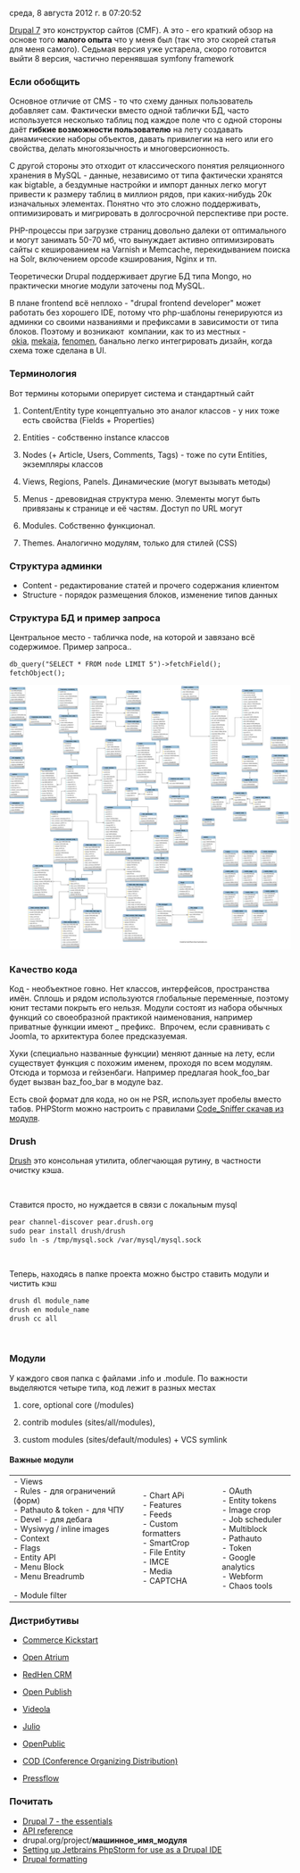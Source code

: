 среда, 8 августа 2012 г. в 07:20:52

[Drupal 7](http://drupal.org/) это конструктор сайтов (CMF). А это - его краткий обзор на основе того **малого опыта** что у меня был (так что это скорей статья для меня самого). Седьмая версия уже устарела, скоро готовится выйти 8 версия, частично перенявшая symfony framework

### Если обобщить

Основное отличие от CMS - то что схему данных пользователь добавляет сам. Фактически вместо одной таблички БД, часто используется несколько таблиц под каждое поле что с одной стороны даёт **гибкие возможности пользователю** на лету создавать динамические наборы объектов, давать привилегии на него или его свойства, делать многоязычность и многоверсионность.

С другой стороны это отходит от классического понятия реляционного хранения в MySQL - данные, независимо от типа фактически хранятся как bigtable, а бездумные настройки и импорт данных легко могут привести к размеру таблиц в миллион рядов, при каких-нибудь 20к изначальных элементах. Понятно что это сложно поддерживать, оптимизировать и мигрировать в долгосрочной перспективе при росте.

PHP-процессы при загрузке страниц довольно далеки от оптимального и могут занимать 50-70 мб, что вынуждает активно оптимизировать сайты с кешированием на Varnish и Memcache, перекидыванием поиска на Solr, включением opcode кэширования, Nginx и тп.

Теоретически Drupal поддерживает другие БД типа Mongo, но практически многие модули заточены под MySQL.

В плане frontend всё неплохо - "drupal frontend developer" может работать без хорошего IDE, потому что php-шаблоны генерируются из админки со своими названиями и префиксами в зависимости от типа блоков. Поэтому и возникают  компании, как то из местных - [okia](http://www.okia.ee/), [mekaia](http://mekaia.ee/), [fenomen](http://www.fenomen.ee/), банально легко интегрировать дизайн, когда схема тоже сделана в UI.

### Терминология

Вот термины которыми оперирует система и стандартный сайт

1. Content/Entity type концептуально это аналог классов - у них тоже есть свойства (Fields + Properties)  
    
2. Entities - собственно instance классов  
    
3. Nodes (+ Article, Users, Comments, Tags) - тоже по сути Entities, экземпляры классов  
    
4. Views, Regions, Panels. Динамические (могут вызывать методы)
5. Menus - древовидная структура меню. Элементы могут быть привязаны к странице и её частям. Доступ по URL могут
6. Modules. Собственно функционал.
7. Themes. Аналогично модулям, только для стилей (CSS)

### Структура админки

- Content - редактирование статей и прочего содержания клиентом
- Structure - порядок размещения блоков, изменение типов данных

### Структура БД и пример запроса

Центральное место - табличка node, на которой и завязано всё содержимое. Пример запроса..

```
db_query("SELECT * FROM node LIMIT 5")->fetchField();
fetchObject(); 
```

![](img/Pasted%20image%2020241019193416.png)


### Качество кода

Код - необъектное говно. Нет классов, интерфейсов, пространства имён. Сплошь и рядом используются глобальные переменные, поэтому юнит тестами покрыть его нельзя. Модули состоят из набора обычных функций со своеобразной практикой наименования, например приватные функции имеют _ префикс.  Впрочем, если сравнивать с Joomla, то архитектура более предсказуемая.

Хуки (специально названные функции) меняют данные на лету, если существует функция c похожим именем, проходя по всем модулям. Отсюда и тормоза и гейзенбаги. Например предлагая hook_foo_bar будет вызван baz_foo_bar в модуле baz.   

Есть свой формат для кода, но он не PSR, использует пробелы вместо табов. PHPStorm можно настроить с правилами [Code_Sniffer скачав из модуля](http://drupal.org/project/eclipse_code_validator).

### Drush

[Drush](http://drush.ws/) это консольная утилита, облегчающая рутину, в частности очистку кэша. 

   

Ставится просто, но нуждается в связи с локальным mysql

```
pear channel-discover pear.drush.org 
sudo pear install drush/drush 
sudo ln -s /tmp/mysql.sock /var/mysql/mysql.sock
```

   

Теперь, находясь в папке проекта можно быстро ставить модули и чистить кэш

```
drush dl module_name 
drush en module_name 
drush cc all
```

   

### Модули

У каждого своя папка с файлами .info и .module. По важности выделяются четыре типа, код лежит в разных местах

1. core, optional core (/modules)  
    
2. contrib modules (sites/all/modules),  
    
3. custom modules (sites/default/modules) + VCS symlink 

#### Важные модули

  

|   |   |   |
|---|---|---|
|- Views<br>- Rules - для ограничений (форм)<br>- Pathauto & token - для ЧПУ<br>- Devel - для дебага<br>- Wysiwyg / inline images<br>- Context<br>- Flags<br>- Entity API<br>- Menu Block<br>- Menu Breadrumb   <br>    <br>- Module filter|- Chart APi<br>- Features<br>- Feeds<br>- Custom formatters<br>- SmartCrop<br>- File Entity<br>- IMCE<br>- Media <br>- CAPTCHA|- OAuth<br>- Entity tokens<br>- Image crop<br>- Job scheduler<br>- Multiblock<br>- Pathauto<br>- Token<br>- Google analytics<br>- Webform<br>- Chaos tools|

### Дистрибутивы

- [Commerce Kickstart](http://drupal.org/project/commerce_kickstart)   
    
- [Open Atrium](http://openatrium.com/)   
    
- [RedHen CRM](http://drupal.org/project/redhen)   
    
- [Open Publish](http://drupal.org/project/openpublish)   
    
- [Videola](http://videola.tv/)   
    
- [Julio](http://drupal.org/project/julio)   
    
- [OpenPublic](http://drupal.org/project/openpublic)   
    
- [COD (Conference Organizing Distribution)](http://drupal.org/project/cod)   
    
- [Pressflow](http://pressflow.org/)   
    

### Почитать

- [Drupal 7 - the essentials](http://drupal.org/node/1576418)
- [API reference](http://api.drupal.org/api/drupal) 
- drupal.org/project/**машинное_имя_модуля**
- [Setting up Jetbrains PhpStorm for use as a Drupal IDE](http://tiger-fish.com/blog/setting-jetbrains-phpstorm-use-drupal-ide)
- [Drupal formatting](http://blog.jetbrains.com/webide/2012/03/new-in-4-0-drupal-coding-style-support/)